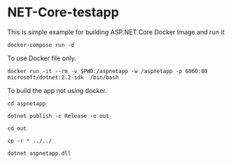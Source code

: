 # NET-Core-testapp

This is simple example for building ASP.NET Core Docker Image and run it 

``` docker-compose run -d ```

To use Docker file only.

```docker run -it --rm -v $PWD:/aspnetapp -w /aspnetapp -p 6060:80 microsoft/dotnet:2.2-sdk  /bin/bash```

To build the app not using docker.

```cd aspnetapp```

```dotnet publish -c Release -o out```

```cd out ```

```cp -r * ../../```

```dotnet aspnetapp.dll```
